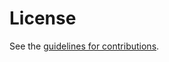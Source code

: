# License

See the
[guidelines for contributions](https://github.com/fobser/draft-fobser-dnsop-dnssec-keyrecovery/blob/main/CONTRIBUTING.md).
